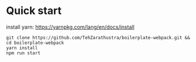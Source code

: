 # Quick start
install yarn:
https://yarnpkg.com/lang/en/docs/install

```
git clone https://github.com/TehZarathustra/boilerplate-webpack.git && cd boilerplate-webpack
yarn install
npm run start
```
